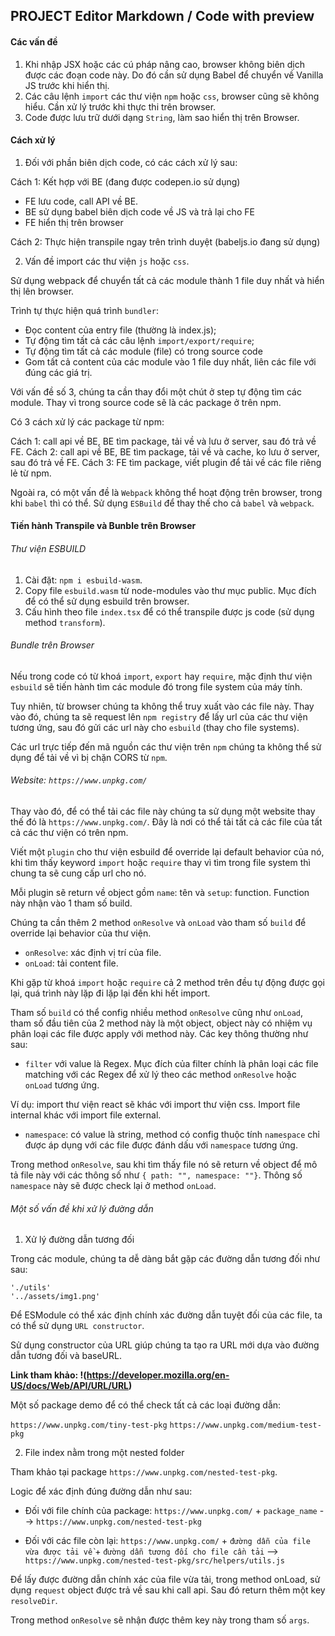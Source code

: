 ## PROJECT Editor Markdown / Code with preview

#### Các vấn đề

1. Khi nhập JSX hoặc các cú pháp nâng cao, browser không biên dịch được các đoạn code này. Do đó cần sử dụng Babel để chuyển về Vanilla JS trước khi hiển thị.
2. Các câu lệnh `import` các thư viện `npm` hoặc `css`, browser cũng sẽ không hiểu. Cần xử lý trước khi thực thi trên browser.
3. Code được lưu trữ dưới dạng `String`, làm sao hiển thị trên Browser.

#### Cách xử lý

1. Đối với phần biên dịch code, có các cách xử lý sau:

Cách 1: Kết hợp với BE (đang được codepen.io sử dụng)

- FE lưu code, call API về BE.
- BE sử dụng babel biên dịch code về JS và trả lại cho FE
- FE hiển thị trên browser

Cách 2: Thực hiện transpile ngay trên trình duyệt (babeljs.io đang sử dụng)

2. Vấn đề import các thư viện `js` hoặc `css`.

Sử dụng webpack để chuyển tất cả các module thành 1 file duy nhất và hiển thị lên browser.

Trình tự thực hiện quá trình `bundler`:

- Đọc content của entry file (thường là index.js);
- Tự động tìm tất cả các câu lệnh `import/export/require`;
- Tự động tìm tất cả các module (file) có trong source code
- Gom tất cả content của các module vào 1 file duy nhất, liên các file với đúng các giá trị.

Với vấn đề số 3, chúng ta cần thay đổi một chút ở step tự động tìm các module. Thay vì trong source code sẽ là các package ở trên npm.

Có 3 cách xử lý các package từ npm:

Cách 1: call api về BE, BE tìm package, tải về và lưu ở server, sau đó trả về FE.
Cách 2: call api về BE, BE tìm package, tải về và cache, ko lưu ở server, sau đó trả về FE.
Cách 3: FE tìm package, viết plugin để tải về các file riêng lẻ từ npm.

Ngoài ra, có một vấn đề là `Webpack` không thể hoạt động trên browser, trong khi `babel` thì có thể. Sử dụng `ESBuild` để thay thế cho cả `babel` và `webpack`.

#### Tiến hành Transpile và Bunble trên Browser

###### Thư viện ESBUILD

1. Cài đặt: `npm i esbuild-wasm`.
2. Copy file `esbuild.wasm` từ node-modules vào thư mục public. Mục đích để có thể sử dụng esbuild trên browser.
3. Cấu hình theo file `index.tsx` để có thể transpile được js code (sử dụng method `transform`).

###### Bundle trên Browser

Nếu trong code có từ khoá `import`, `export` hay `require`, mặc định thư viện `esbuild` sẽ tiến hành tìm các module đó trong file system của máy tính.

Tuy nhiên, từ browser chúng ta không thể truy xuất vào các file này. Thay vào đó, chúng ta sẽ request lên `npm registry` để lấy url của các thư viện tương ứng, sau đó gửi các url này cho `esbuild` (thay cho file systems).

Các url trực tiếp đến mã nguồn các thư viện trên `npm` chúng ta không thể sử dụng để tải về vì bị chặn CORS từ `npm`.

###### Website: `https://www.unpkg.com/`

Thay vào đó, để có thể tải các file này chúng ta sử dụng một website thay thế đó là `https://www.unpkg.com/`. Đây là nơi có thể tải tất cả các file của tất cả các thư viện có trên npm.

Viết một `plugin` cho thư viện esbuild để override lại default behavior của nó, khi tìm thấy keyword `import` hoặc `require` thay vì tìm trong file system thì chung ta sẽ cung cấp url cho nó.

Mỗi plugin sẽ return về object gồm `name`: tên và `setup`: function. Function này nhận vào 1 tham số build.

Chúng ta cần thêm 2 method `onResolve` và `onLoad` vào tham số `build` để override lại behavior của thư viện.

- `onResolve`: xác định vị trí của file.
- `onLoad`: tải content file.

Khi gặp từ khoá `import` hoặc `require` cả 2 method trên đều tự động được gọi lại, quá trình này lặp đi lặp lại đến khi hết import.

Tham số `build` có thể config nhiều method `onResolve` cũng như `onLoad`, tham số đầu tiên của 2 method này là một object, object này có nhiệm vụ phân loại các file được apply với method này. Các key thông thường như sau:

- `filter` với value là Regex. Mục đích của filter chính là phân loại các file matching với các Regex để xử lý theo các method `onResolve` hoặc `onLoad` tương ứng.

Ví dụ: import thư viện react sẽ khác với import thư viện css. Import file internal khác với import file external.

- `namespace`: có value là string, method có config thuộc tính `namespace` chỉ được áp dụng với các file được đánh dấu với `namespace` tương ứng.

Trong method `onResolve`, sau khi tìm thấy file nó sẽ return về object để mô tả file này với các thông số như `{ path: "", namespace: ""}`. Thông số `namespace` này sẽ được check lại ở method `onLoad`.

###### Một số vấn đề khi xử lý đường dẫn

1. Xử lý đường dẫn tương đối

Trong các module, chúng ta dễ dàng bắt gặp các đường dẫn tương đối như sau:

```
'./utils'
'../assets/img1.png'
```

Để ESModule có thể xác định chính xác đường dẫn tuyệt đối của các file, ta có thể sử dụng `URL constructor`.

Sử dụng constructor của URL giúp chúng ta tạo ra URL mới dựa vào đường dẫn tương đối và baseURL.

**Link tham khảo: !(https://developer.mozilla.org/en-US/docs/Web/API/URL/URL)**

Một số package demo để có thể check tất cả các loại đường dẫn:

`https://www.unpkg.com/tiny-test-pkg`
`https://www.unpkg.com/medium-test-pkg`

2. File index nằm trong một nested folder

Tham khảo tại package `https://www.unpkg.com/nested-test-pkg`.

Logic để xác định đúng đường dẫn như sau:

- Đối với file chính của package:
  `https://www.unpkg.com/` + `package_name` --> `https://www.unpkg.com/nested-test-pkg`

- Đối với các file còn lại:
  `https://www.unpkg.com/` + `đường dẫn của file vừa được tải về` + `đường dẫn tương đối cho file cần tải` --> `https://www.unpkg.com/nested-test-pkg/src/helpers/utils.js`

Để lấy được đường dẫn chính xác của file vừa tải, trong method onLoad, sử dụng `request` object được trả về sau khi call api. Sau đó return thêm một key `resolveDir`.

Trong method `onResolve` sẽ nhận được thêm key này trong tham số `args`.
